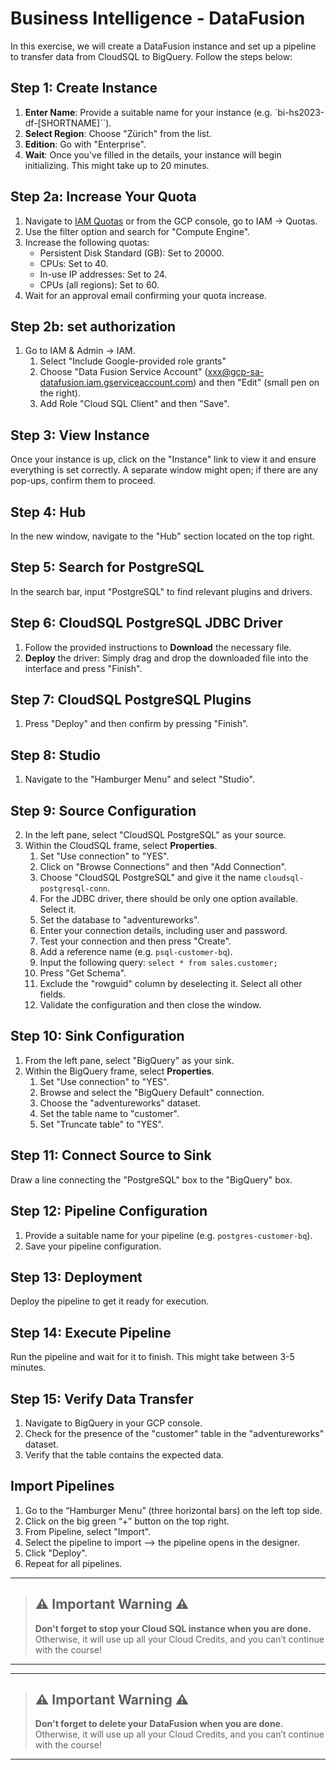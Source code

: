 # Business Intelligence - DataFusion

In this exercise, we will create a DataFusion instance and set up a pipeline to transfer data from CloudSQL to BigQuery. Follow the steps below:

## Step 1: Create Instance

1. **Enter Name**: Provide a suitable name for your instance (e.g. `bi-hs2023-df-[SHORTNAME]``).
2. **Select Region**: Choose "Zürich" from the list.
3. **Edition**: Go with "Enterprise".
4. **Wait**: Once you've filled in the details, your instance will begin initializing. This might take up to 20 minutes.

## Step 2a: Increase Your Quota

1. Navigate to [IAM Quotas](https://console.cloud.google.com/iam-admin/quotas) or from the GCP console, go to IAM → Quotas.
2. Use the filter option and search for "Compute Engine".
3. Increase the following quotas:
   - Persistent Disk Standard (GB): Set to 20000.
   - CPUs: Set to 40.
   - In-use IP addresses: Set to 24.
   - CPUs (all regions): Set to 60.
4. Wait for an approval email confirming your quota increase.

## Step 2b: set authorization

1. Go to IAM & Admin → IAM.
   1. Select "Include Google-provided role grants"
   2. Choose "Data Fusion Service Account" (xxx@gcp-sa-datafusion.iam.gserviceaccount.com) and then "Edit" (small pen on the right).
   3. Add Role "Cloud SQL Client" and then "Save".

## Step 3: View Instance

Once your instance is up, click on the "Instance" link to view it and ensure everything is set correctly. A separate window might open; if there are any pop-ups, confirm them to proceed.

## Step 4: Hub

In the new window, navigate to the "Hub" section located on the top right.

## Step 5: Search for PostgreSQL

In the search bar, input "PostgreSQL" to find relevant plugins and drivers.

## Step 6: CloudSQL PostgreSQL JDBC Driver

1. Follow the provided instructions to **Download** the necessary file.
2. **Deploy** the driver: Simply drag and drop the downloaded file into the interface and press "Finish".

## Step 7: CloudSQL PostgreSQL Plugins

1. Press "Deploy" and then confirm by pressing "Finish".

## Step 8: Studio

1. Navigate to the "Hamburger Menu" and select "Studio".

## Step 9: Source Configuration

2. In the left pane, select "CloudSQL PostgreSQL" as your source.
3. Within the CloudSQL frame, select **Properties**.
   1. Set "Use connection" to "YES".
   2. Click on "Browse Connections" and then "Add Connection".
   3. Choose "CloudSQL PostgreSQL" and give it the name `cloudsql-postgresql-conn`.
   4. For the JDBC driver, there should be only one option available. Select it.
   5. Set the database to "adventureworks".
   6. Enter your connection details, including user and password.
   7. Test your connection and then press "Create".
   8. Add a reference name (e.g. `psql-customer-bq`).
   9. Input the following query: `select * from sales.customer;`
   10. Press "Get Schema".
   11. Exclude the "rowguid" column by deselecting it. Select all other fields.
   12. Validate the configuration and then close the window.

## Step 10: Sink Configuration

1. From the left pane, select "BigQuery" as your sink.
2. Within the BigQuery frame, select **Properties**.
   1. Set "Use connection" to "YES".
   2. Browse and select the "BigQuery Default" connection.
   3. Choose the "adventureworks" dataset.
   4. Set the table name to "customer".
   5. Set "Truncate table" to "YES".

## Step 11: Connect Source to Sink

Draw a line connecting the "PostgreSQL" box to the "BigQuery" box.

## Step 12: Pipeline Configuration

1. Provide a suitable name for your pipeline (e.g. `postgres-customer-bq`).
2. Save your pipeline configuration.

## Step 13: Deployment

Deploy the pipeline to get it ready for execution.

## Step 14: Execute Pipeline

Run the pipeline and wait for it to finish. This might take between 3-5 minutes.

## Step 15: Verify Data Transfer

1. Navigate to BigQuery in your GCP console.
2. Check for the presence of the "customer" table in the "adventureworks" dataset.
3. Verify that the table contains the expected data.

## Import Pipelines

1. Go to the “Hamburger Menu” (three horizontal bars) on the left top side.
2. Click on the big green “+” button on the top right.
3. From Pipeline, select "Import".
4. Select the pipeline to import —> the pipeline opens in the designer.
5. Click "Deploy".
6. Repeat for all pipelines.

---

> ## **⚠️ Important Warning ⚠️**
> 
> **Don't forget to stop your Cloud SQL instance when you are done.** Otherwise, it will use up all your Cloud Credits, and you can’t continue with the course!

---

---

> ## **⚠️ Important Warning ⚠️**
> 
> **Don't forget to delete your DataFusion when you are done.** Otherwise, it will use up all your Cloud Credits, and you can’t continue with the course!

---
